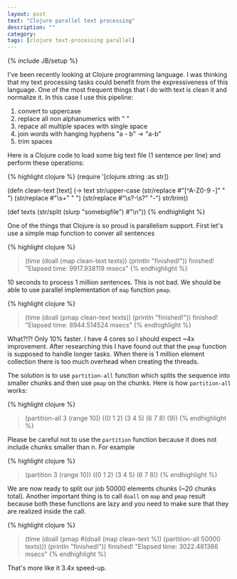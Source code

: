 ```yaml
---
layout: post
text: "Clojure parallel text processing"
description: ""
category: 
tags: [clojure text-processing parallel]
---
```

{% include JB/setup %}

I've been recently looking at Clojure programming language. I was thinking that my text processing tasks could benefit from the expressiveness of this language.
One of the most frequent things that I do with text is clean it and normalize it. In this case I use this pipeline:

1. convert to uppercase
2. replace all non alphanumerics with " "
3. repace all multiple spaces with single space
4. join words with hanging hyphens "a - b" -> "a-b"
5. trim spaces

Here is a Clojure code to load some big text file (1 sentence per line) and perform these operations:

{% highlight clojure %}
(require '[clojure.string :as str])

(defn clean-text
  [text]
  (-> text
      str/upper-case
      (str/replace #"[^A-Z0-9 -]" " ")
      (str/replace #"\s+" " ")
      (str/replace #"\s?\-\s?" "-")
      str/trim))

(def texts (str/split (slurp "somebigfile") #"\n"))
{% endhighlight %}

One of the things that Clojure is so proud is parallelism support. 
First let's use a simple map function to conver all sentences

{% highlight clojure %}
> (time (doall (map clean-text texts)) (println "finished!"))
finished!
"Elapsed time: 9917.938119 msecs"
{% endhighlight %}

10 seconds to process 1 million sentences. This is not bad. We should 
be able to use parallel implementation of ```map``` function ```pmap```.

{% highlight clojure %}
> (time (doall (pmap clean-text texts)) (println "finished!"))
finished!
"Elapsed time: 8944.514524 msecs"
{% endhighlight %}

What?!?! Only 10% faster. I have 4 cores so I should expect ~4x improvement.
After researching this I have found out that the ```pmap``` function is supposed
to handle longer tasks. When there is 1 million element collection there
is too much overhead when creating the threads.

The solution is to use ```partition-all``` function which splits the sequence into 
smaller chunks and then use ```pmap``` on the chunks. Here is how ```partition-all```
works:

{% highlight clojure %}
> (partition-all 3 (range 10))
((0 1 2) (3 4 5) (6 7 8) (9))
{% endhighlight %}

Please be careful not to use the ```partition``` function because it does not include
chunks smaller than n. For example

{% highlight clojure %}
> (partition 3 (range 10))
((0 1 2) (3 4 5) (6 7 8))
{% endhighlight %}

We are now ready to split our job 50000 elements chunks (~20 chunks total).
Another important thing is to call ```doall``` on ```map``` and ```pmap``` result
because both these functions are lazy and you need to make sure that 
they are realized inside the call.

{% highlight clojure %}
> (time (doall (pmap #(doall (map clean-text %)) 
                     (partition-all 50000 texts))) 
			   (println "finished!"))
finished!
"Elapsed time: 3022.481366 msecs"
{% endhighlight %}

That's more like it 3.4x speed-up.
